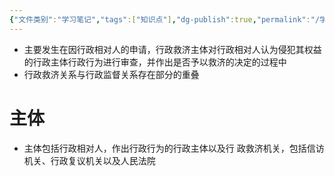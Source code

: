 ```yaml
---
{"文件类别":"学习笔记","tags":["知识点"],"dg-publish":true,"permalink":"/学习笔记/知识点cheese/行政救济关系/","dgPassFrontmatter":true,"created":"2024-09-19T13:44:50.345+08:00","updated":"2024-09-19T13:47:52.322+08:00"}
---
```


- 主要发生在因行政相对人的申请，行政救济主体对行政相对人认为侵犯其权益的行政主体行政行为进行审查，并作出是否予以救济的决定的过程中
- 行政救济关系与行政监督关系存在部分的重叠
# 主体
- 主体包括行政相对人，作出行政行为的行政主体以及行 政救济机关，包括信访机关、行政复议机关以及人民法院